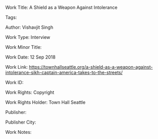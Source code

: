 Work Title: A Shield as a Weapon Against Intolerance 

Tags: 

Author: Vishavjit Singh

Work Type: Interview 

Work Minor Title:  

Work Date: 12 Sep 2018

Work Link: https://townhallseattle.org/a-shield-as-a-weapon-against-intolerance-sikh-captain-america-takes-to-the-streets/ 

Work ID:  

Work Rights:  Copyright

Work Rights Holder:  Town Hall Seattle

Publisher:  

Publisher City:  

Work Notes: 

